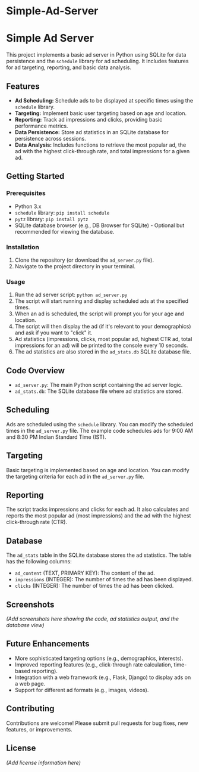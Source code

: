 # Simple-Ad-Server
# Simple Ad Server

This project implements a basic ad server in Python using SQLite for data persistence and the `schedule` library for ad scheduling. It includes features for ad targeting, reporting, and basic data analysis.

## Features

*   **Ad Scheduling:** Schedule ads to be displayed at specific times using the `schedule` library.
*   **Targeting:** Implement basic user targeting based on age and location.
*   **Reporting:** Track ad impressions and clicks, providing basic performance metrics.
*   **Data Persistence:** Store ad statistics in an SQLite database for persistence across sessions.
*   **Data Analysis:** Includes functions to retrieve the most popular ad, the ad with the highest click-through rate, and total impressions for a given ad.

## Getting Started

### Prerequisites

*   Python 3.x
*   `schedule` library: `pip install schedule`
*   `pytz` library: `pip install pytz`
*   SQLite database browser (e.g., DB Browser for SQLite) - Optional but recommended for viewing the database.

### Installation

1.  Clone the repository (or download the `ad_server.py` file).
2.  Navigate to the project directory in your terminal.

### Usage

1.  Run the ad server script: `python ad_server.py`
2.  The script will start running and display scheduled ads at the specified times.
3.  When an ad is scheduled, the script will prompt you for your age and location.
4.  The script will then display the ad (if it's relevant to your demographics) and ask if you want to "click" it.
5.  Ad statistics (impressions, clicks, most popular ad, highest CTR ad, total impressions for an ad) will be printed to the console every 10 seconds.
6.  The ad statistics are also stored in the `ad_stats.db` SQLite database file.

## Code Overview

*   `ad_server.py`: The main Python script containing the ad server logic.
*   `ad_stats.db`: The SQLite database file where ad statistics are stored.

## Scheduling

Ads are scheduled using the `schedule` library. You can modify the scheduled times in the `ad_server.py` file.  The example code schedules ads for 9:00 AM and 8:30 PM Indian Standard Time (IST).

## Targeting

Basic targeting is implemented based on age and location. You can modify the targeting criteria for each ad in the `ad_server.py` file.

## Reporting

The script tracks impressions and clicks for each ad.  It also calculates and reports the most popular ad (most impressions) and the ad with the highest click-through rate (CTR).

## Database

The `ad_stats` table in the SQLite database stores the ad statistics.  The table has the following columns:

*   `ad_content` (TEXT, PRIMARY KEY): The content of the ad.
*   `impressions` (INTEGER): The number of times the ad has been displayed.
*   `clicks` (INTEGER): The number of times the ad has been clicked.

## Screenshots

*(Add screenshots here showing the code, ad statistics output, and the database view)*

## Future Enhancements

*   More sophisticated targeting options (e.g., demographics, interests).
*   Improved reporting features (e.g., click-through rate calculation, time-based reporting).
*   Integration with a web framework (e.g., Flask, Django) to display ads on a web page.
*   Support for different ad formats (e.g., images, videos).

## Contributing

Contributions are welcome\! Please submit pull requests for bug fixes, new features, or improvements.

## License

*(Add license information here)*
